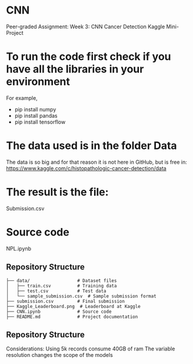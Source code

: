 # CNN
Peer-graded Assignment: Week 3: CNN Cancer Detection Kaggle Mini-Project

# To run the code first check if you have all the libraries in your environment
For example,
- pip install numpy
- pip install pandas
- pip install tensorflow

# The data used is in the folder Data
The data is so big and for that reason it is not here in GitHub, but is free in:
https://www.kaggle.com/c/histopathologic-cancer-detection/data

# The result is the file:
Submission.csv

# Source code 
NPL.ipynb

## Repository Structure
```
├── data/                  # Dataset files
│   ├── train.csv          # Training data
│   ├── test.csv           # Test data
│   └── sample_submission.csv  # Sample submission format
├── submission.csv         # Final submission
├── Kaggle_Leaderboard.png  # Leaderboard at Kaggle
├── CNN.ipynb              # Source code
├── README.md              # Project documentation
```


## Repository Structure
Considerations:
Using 5k records consume 40GB of ram 
The variable resolution changes the scope of the models 
